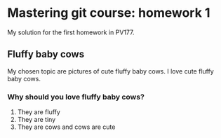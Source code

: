 # Mastering git course: homework 1

My solution for the first homework in PV177.


## Fluffy baby cows

My chosen topic are pictures of cute fluffy baby cows.
I love cute fluffy baby cows.


### Why should you love fluffy baby cows?

1. They are fluffy
2. They are tiny
3. They are cows and cows are cute
